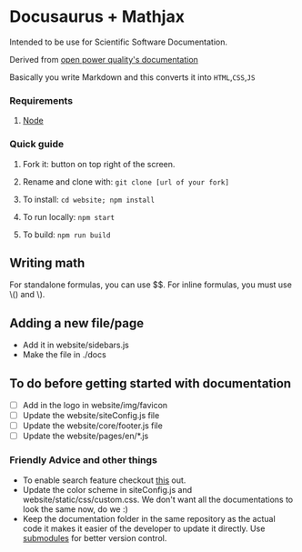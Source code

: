 # Docusaurus + Mathjax

Intended to be use for Scientific Software Documentation.

Derived from [ open power quality's documentation ]( https://github.com/openpowerquality/docusaurus )

Basically you write Markdown and this converts it into `HTML`,`CSS`,`JS`

### Requirements
1. [ Node ](https://nodejs.org/en/)

### Quick guide

1. Fork it: button on top right of the screen.

2. Rename and clone with: `git clone [url of your fork]`

3. To install: `cd website; npm install`

4. To run locally: `npm start`

5. To build: `npm run build`

## Writing math

For standalone formulas, you can use $$. For inline formulas, you must use \\() and \\).

## Adding a new file/page

- Add it in website/sidebars.js
- Make the file in ./docs

## To do before getting started with documentation

- [ ] Add in the logo in website/img/favicon
- [ ] Update the website/siteConfig.js file
- [ ] Update the website/core/footer.js file
- [ ] Update the website/pages/en/\*.js

### Friendly Advice and other things

- To enable search feature checkout [this](https://docusaurus.io/docs/en/search) out.
- Update the color scheme in siteConfig.js and website/static/css/custom.css. We don't want all the documentations to look the same now, do we :)
- Keep the documentation folder in the same repository as the actual code it makes it easier of the developer to update it directly. Use [submodules](https://github.blog/2016-02-01-working-with-submodules) for better version control.
